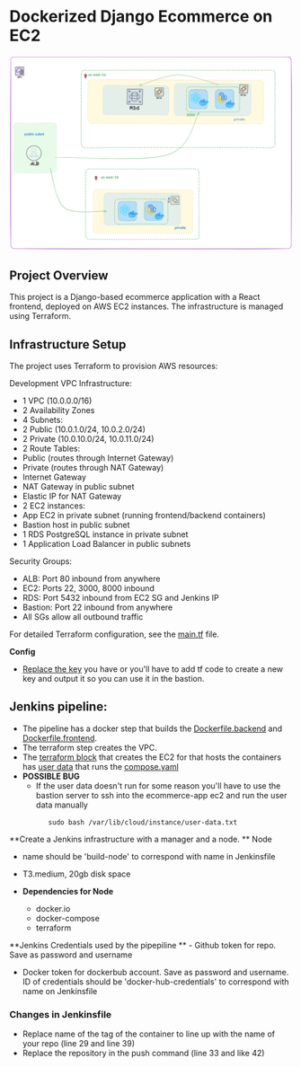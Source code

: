 #  Dockerized Django Ecommerce on EC2

![infra](ecomerecedocker.png)

## Project Overview

This project is a Django-based ecommerce application with a React frontend, deployed on AWS EC2 instances. The infrastructure is managed using Terraform.

## Infrastructure Setup

The project uses Terraform to provision AWS resources:

Development VPC Infrastructure:

- 1 VPC (10.0.0.0/16)
- 2 Availability Zones
- 4 Subnets:
 - 2 Public (10.0.1.0/24, 10.0.2.0/24)
 - 2 Private (10.0.10.0/24, 10.0.11.0/24)
- 2 Route Tables:
 - Public (routes through Internet Gateway)
 - Private (routes through NAT Gateway)
- Internet Gateway
- NAT Gateway in public subnet
- Elastic IP for NAT Gateway
- 2 EC2 instances:
 - App EC2 in private subnet (running frontend/backend containers)
 - Bastion host in public subnet
- 1 RDS PostgreSQL instance in private subnet
- 1 Application Load Balancer in public subnets

Security Groups:
- ALB: Port 80 inbound from anywhere
- EC2: Ports 22, 3000, 8000 inbound
- RDS: Port 5432 inbound from EC2 SG and Jenkins IP
- Bastion: Port 22 inbound from anywhere
- All SGs allow all outbound traffic

For detailed Terraform configuration, see the [main.tf](./terraform/main.tf) file.

**Config**
- [Replace the key](./terraform/variables.tf#L23) you have or you'll have to add tf code to create a new key and output it so you can use it in the bastion. 

## Jenkins pipeline:

- The pipeline has a docker step that builds the [Dockerfile.backend](Dockerfile.backend) and [Dockerfile.frontend](Dockerfile.frontend). 
- The terraform step creates the VPC.
- The [terraform block](./terraform/main.tf#L199-L222) that creates the EC2 for that hosts the containers has [user data](./terraform/deploy.sh) that runs the [compose.yaml](./terraform/compose.yaml)
 - **POSSIBLE BUG**
    - If the user data doesn't run for some reason you'll have to use the bastion server to ssh into the ecommerce-app ec2 and run the user data manually
      ```
         sudo bash /var/lib/cloud/instance/user-data.txt
      ``` 

**Create a Jenkins infrastructure with a manager and a node.
**
Node
   - name should be 'build-node' to correspond with name in Jenkinsfile
   - T3.medium, 20gb disk space
     
   - **Dependencies for Node**
      - docker.io
      - docker-compose
      - terraform

**Jenkins Credentials used by the pipepiline
**   - Github token for repo. Save as password and username
   - Docker token for dockerbub account. Save as password and username. ID of credentials should be 'docker-hub-credentials' to correspond with name on Jenkinsfile

### Changes in Jenkinsfile
   - Replace name of the tag of the container to line up with the name of your repo (line 29 and line 39)
   - Replace the repository in the push command (line 33 and like 42)
